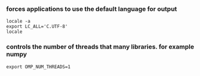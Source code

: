 
### forces applications to use the default language for output
```
locale -a
export LC_ALL='C.UTF-8'
locale
```

### controls the number of threads that many libraries. for example numpy
```
export OMP_NUM_THREADS=1
```